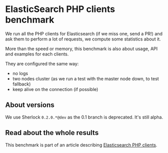 ElasticSearch PHP clients benchmark
===================================

We run all the PHP clients for Elasticsearch (if we miss one, send a PR!) and ask them to perform a lot of requests,
we compute some statistics about it.

More than the speed or memory, this benchmark is also about usage, API and examples for each clients.

They are configured the same way:
- no logs
- two nodes cluster (as we run a test with the master node down, to test fallback)
- keep alive on the connection (if possible)

About versions
--------------

We use Sherlock `0.2.0.*@dev` as the 0.1 branch is deprecated. It's still alpha.

Read about the whole results
----------------------------

This benchmark is part of an article describing [Elasticsearch PHP clients](http://jolicode.com/).
